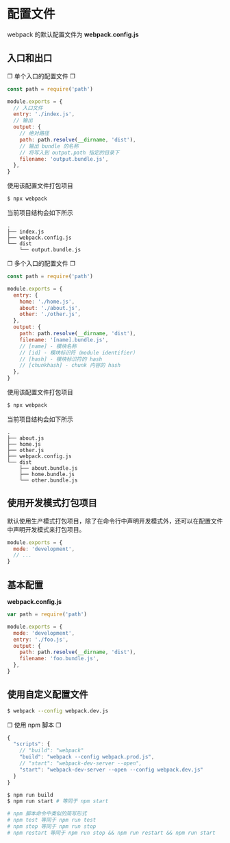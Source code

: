 # 配置文件

webpack 的默认配置文件为 **webpack.config.js**

## 入口和出口

❐ 单个入口的配置文件 ❐

```js
const path = require('path')

module.exports = {
  // 入口文件
  entry: './index.js',
  // 输出
  output: {
    // 绝对路径
    path: path.resolve(__dirname, 'dist'),
    // 输出 bundle 的名称
    // 将写入到 output.path 指定的目录下
    filename: 'output.bundle.js',
  },
}
```

使用该配置文件打包项目

```sh
$ npx webpack
```

当前项目结构会如下所示

```
.
├── index.js
├── webpack.config.js
└── dist
    └── output.bundle.js
```

❐ 多个入口的配置文件 ❐

```js
const path = require('path')

module.exports = {
  entry: {
    home: './home.js',
    about: './about.js',
    other: './other.js',
  },
  output: {
    path: path.resolve(__dirname, 'dist'),
    filename: '[name].bundle.js',
    // [name] - 模块名称
    // [id] - 模块标识符（module identifier）
    // [hash] - 模块标识符的 hash
    // [chunkhash] - chunk 内容的 hash
  },
}
```

使用该配置文件打包项目

```sh
$ npx webpack
```

当前项目结构会如下所示

```
.
├── about.js
├── home.js
├── other.js
├── webpack.config.js
└── dist
    ├── about.bundle.js
    ├── home.bundle.js
    └── other.bundle.js
```

## 使用开发模式打包项目

默认使用生产模式打包项目，除了在命令行中声明开发模式外，还可以在配置文件中声明开发模式来打包项目。

```js
module.exports = {
  mode: 'development',
  // ...
}
```

## 基本配置

**webpack.config.js**

```js
var path = require('path')

module.exports = {
  mode: 'development',
  entry: './foo.js',
  output: {
    path: path.resolve(__dirname, 'dist'),
    filename: 'foo.bundle.js',
  },
}
```

## 使用自定义配置文件

```sh
$ webpack --config webpack.dev.js
```

❐ 使用 npm 脚本 ❐

```js
{
  "scripts": {
    // "build": "webpack"
    "build": "webpack --config webpack.prod.js",
    // "start": "webpack-dev-server --open",
    "start": "webpack-dev-server --open --config webpack.dev.js"
  }
}
```

```sh
$ npm run build
$ npm run start # 等同于 npm start

# npm 脚本命令中类似的简写形式
# npm test 等同于 npm run test
# npm stop 等同于 npm run stop
# npm restart 等同于 npm run stop && npm run restart && npm run start
```
